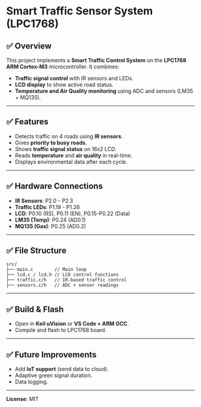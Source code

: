 # Smart Traffic Sensor System (LPC1768)

## ✅ Overview
This project implements a **Smart Traffic Control System** on the **LPC1768 ARM Cortex-M3** microcontroller. It combines:
- **Traffic signal control** with IR sensors and LEDs.
- **LCD display** to show active road status.
- **Temperature and Air Quality monitoring** using ADC and sensors (LM35 + MQ135).

---

## ✅ Features
- Detects traffic on 4 roads using **IR sensors**.
- Gives **priority to busy roads**.
- Shows **traffic signal status** on 16x2 LCD.
- Reads **temperature** and **air quality** in real-time.
- Displays environmental data after each cycle.

---

## ✅ Hardware Connections
- **IR Sensors**: P2.0 - P2.3
- **Traffic LEDs**: P1.19 - P1.26
- **LCD**: P0.10 (RS), P0.11 (EN), P0.15-P0.22 (Data)
- **LM35 (Temp)**: P0.24 (AD0.1)
- **MQ135 (Gas)**: P0.25 (AD0.2)

---

## ✅ File Structure
```
src/
├── main.c        // Main loop
├── lcd.c / lcd.h // LCD control functions
├── traffic.c/h   // IR-based traffic control
├── sensors.c/h   // ADC + sensor readings
```

---

## ✅ Build & Flash
- Open in **Keil uVision** or **VS Code + ARM GCC**.
- Compile and flash to LPC1768 board.

---

## ✅ Future Improvements
- Add **IoT support** (send data to cloud).
- Adaptive green signal duration.
- Data logging.

---
**License**: MIT
